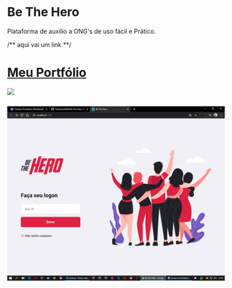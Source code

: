 # Be The Hero

 Plataforma de auxilio a ONG's de uso fácil e Prático.

/** aqui vai um link **/

<!DOCTYPE html>

<html lang="pt-br">

<head>
    <meta charset="utf-8"/>
</head>
<body>

<h1><a href="https://guilhermemag.github.io/" target="_blank"> Meu Portfólio </a></h1> 
  

<img id="icone" src="assets/Screenshot_20"/>

<h3> </h3>
<p> </p>

<img src="assets/BeTheHeroLogon.jpg"/>

<h3> </h3>
<p> </p>

<h3> </h3>

 
<h3> </h3>
<p> </p>

<h3> </h3>
<p> </p>

<h2> </h2>
<p> </p>

<p> </p>

</body>
</html>

